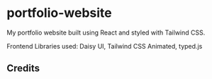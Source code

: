 # portfolio-website

My portfolio website built using React and styled with Tailwind CSS.

Frontend Libraries used: Daisy UI, Tailwind CSS Animated, typed.js

## Credits
